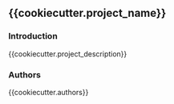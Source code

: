 ## {{cookiecutter.project_name}}

### Introduction

{{cookiecutter.project_description}}

### Authors

{{cookiecutter.authors}}
